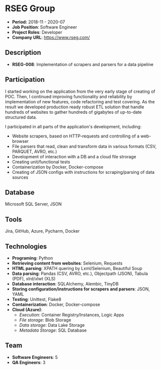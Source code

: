 # RSEG Group

- **Period:** 2018-11 - 2020-07
- **Job Position**: Software Engineer
- **Project Roles**: Developer
- **Company URL**: <https://www.rseg.com/>

## Description

- **RSEG-008**: Implementation of scrapers and parsers for a data pipeline

## Participation

I started working on the application from the very early stage of creating of POC. Then, I continued improving functionality and reliability by implementation of new features, code refactoring and test covering. As the result we developed production ready robust ETL solution that handle hundreds of websites to gather hundreds of gigabytes of up-to-date structured data.

I participated in all parts of the application's development, including:

- Website scrapers, based on HTTP-requests and controlling of a web-browser
- File parsers that read, clean and transform data in various formats (CSV, PARQUET, AVRO, etc.)
- Development of interaction with a DB and a cloud file strorage
- Creating unit/functional tests
- Containerization by Docker, Docker-compose
- Creating of JSON configs with instructions for scraping/parsing of data sources

## Database

Microsoft SQL Server, JSON

## Tools

Jira, GitHub, Azure, Pycharm, Docker

## Technologies

- **Programing**: Python
- **Retrieving content from websites**: Selenium, Requests
- **HTML parsing**: XPATH quering by Lxml/Selenium, Beautiful Soup
- **Data parsing**: Pandas (CSV, AVRO, etc.), Objectpath (JSON), Tabula (PDF), xlrd/xlwt (XLS)
- **Database interaction**: SQLAlchemy, Alembic, TinyDB
- **Storing configuration/instructions for scrapers and parsers**: JSON, YAML
- **Testing**: Unittest, Flake8
- **Containerization**: Docker, Docker-compose
- **Cloud (Azure)**:
  - *Execution*: Container Registry/Instances, Logic Apps
  - *File storage*: Blob Storage
  - *Data storage*: Data Lake Storage
  - *Metadata Storage*: SQL Database

## Team

- **Software Engineers**: 5
- **QA Engineers**: 3
